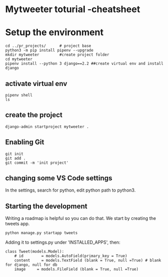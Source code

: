 # Mytweeter toturial -cheatsheet

# Setup the environment 
```
cd ../pr_projects/      # project base
python3 -m pip install pipenv --upgrade
mkdir mytweeter         #create project folder
cd mytweeter
pipenv install --python 3 django==2.2 ##create virtual env and install django
```
## activate virtual env
```
pipenv shell
ls
```
## create the project
```
django-admin startproject mytweeter .
```
## Enabling Git
```
git init
git add .
git commit -m 'init project'
```
## changing some VS Code settings
In the settings, search for python, edit python path to python3.

## Starting the development 
Writing a roadmap is helpful so you can do that. 
We start by creating the tweets app.
```
python manage.py startapp tweets
```
Adding it to settings.py under 'INSTALLED_APPS', then:
```
class Tweet(models.Model):
    # id        = models.AutoField(primary_key = True)
    content     = models.TextField (blank = True, null =True) # blank for django, null for db
    image     = models.FileField (blank = True, null =True)
```
